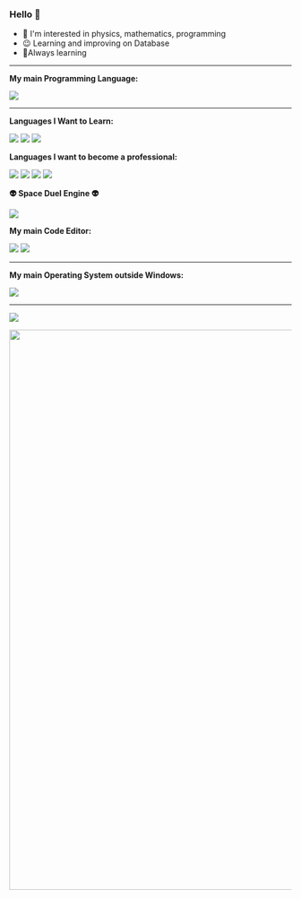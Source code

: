 ### Hello 👋


- 🧐  I'm interested in  physics, mathematics, programming 
- 😉 Learning and improving on Database
- 🖖Always learning


-----

**My main Programming Language:**

![](https://img.shields.io/badge/C%23-239120?style=for-the-badge&logo=c-sharp&logoColor=white)

------
**Languages I Want to Learn:**

![](https://img.shields.io/badge/C-00599C?style=for-the-badge&logo=c&logoColor=white)
![](https://img.shields.io/badge/Rust-000000?style=for-the-badge&logo=rust&logoColor=white)
![](https://img.shields.io/badge/Python-FFD43B?style=for-the-badge&logo=python&logoColor=darkgreen)

**Languages I want to become a professional:**

![](https://img.shields.io/badge/C%23-239120?style=for-the-badge&logo=c-sharp&logoColor=white)
![](https://img.shields.io/badge/C%2B%2B-00599C?style=for-the-badge&logo=c%2B%2B&logoColor=white)
![](https://img.shields.io/badge/JavaScript-323330?style=for-the-badge&logo=javascript&logoColor=F7DF1E)
![](https://img.shields.io/badge/Python-FFD43B?style=for-the-badge&logo=python&logoColor=darkgreen)

**👽 Space Duel Engine 👽**

![](https://img.shields.io/badge/Unity-100000?style=for-the-badge&logo=unity&logoColor=white)

**My main Code Editor:**


![](https://img.shields.io/badge/Visual_Studio_Code-0078D4?style=for-the-badge&logo=visual%20studio%20code&logoColor=white)
![](https://img.shields.io/badge/sublime_text-%23575757.svg?&style=for-the-badge&logo=sublime-text&logoColor=important) 

------

**My main Operating System outside Windows:**

![](https://img.shields.io/badge/Ubuntu-E95420?style=for-the-badge&logo=ubuntu&logoColor=white)

------

![](https://img.shields.io/github/followers/{DavioDev}.svg?style=social&label=Follow&maxAge=2592000)


<img src="https://github.com/TheDudeThatCode/TheDudeThatCode/blob/master/Assets/Mario_Gameplay.gif" width="1000px">



